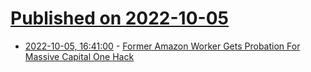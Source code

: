# [Published on 2022-10-05](index.md)

* [2022-10-05, 16:41:00](https://it.slashdot.org/story/22/10/05/1441213/former-amazon-worker-gets-probation-for-massive-capital-one-hack?utm_source=rss1.0mainlinkanon&utm_medium=feed) - [Former Amazon Worker Gets Probation For Massive Capital One Hack](https://it.slashdot.org/story/22/10/05/1441213/former-amazon-worker-gets-probation-for-massive-capital-one-hack?utm_source=rss1.0mainlinkanon&utm_medium=feed)
